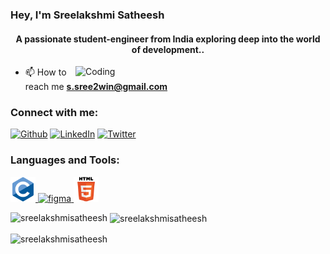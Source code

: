 
### Hey, I'm Sreelakshmi Satheesh
<h4 align="center">A passionate student-engineer from India exploring deep into the world of development..</h4>
<img align="right" alt="Coding" width="400" src="https://uploads-ssl.webflow.com/6052dba10558ec9e861578de/605609942900a56b7d9547ee_animation_500_kmhu8z1q.gif">



- 📫 How to reach me **s.sree2win@gmail.com**

<h3 align="left">Connect with me:</h3>
<p align="left">
<p>
<a href="https://github.com/sreelakshmisatheesh" target="_blank"><img alt="Github" src="https://img.shields.io/badge/GitHub-%2312100E.svg?&style=for-the-badge&logo=Github&logoColor=white" /></a>
<!-- <a href="" target="_blank"><img alt="GitLab" src="https://img.shields.io/badge/gitlab-%23181717.svg?style=for-the-badge&logo=gitlab&logoColor=white"/></a> -->
<a href="https://www.linkedin.com/in/sreelakshmi-satheesh-844433220/" target="_blank"><img alt="LinkedIn" src="https://img.shields.io/badge/linkedin-%230077B5.svg?&style=for-the-badge&logo=linkedin&logoColor=white" /></a>    
<a href="https://twitter.com/sreelakshmi111" target="_blank"><img alt="Twitter" src="https://img.shields.io/badge/Twitter-%231DA1F2.svg?style=for-the-badge&logo=Twitter&logoColor=white"/></a>

</p>



<h3 align="left">Languages and Tools:</h3>
<p align="left"> <a href="https://www.cprogramming.com/" target="_blank" rel="noreferrer"> <img src="https://raw.githubusercontent.com/devicons/devicon/master/icons/c/c-original.svg" alt="c" width="40" height="40"/> </a> <a href="https://www.figma.com/" target="_blank" rel="noreferrer"> <img src="https://www.vectorlogo.zone/logos/figma/figma-icon.svg" alt="figma" width="40" height="40"/> </a> <a href="https://www.w3.org/html/" target="_blank" rel="noreferrer"> <img src="https://raw.githubusercontent.com/devicons/devicon/master/icons/html5/html5-original-wordmark.svg" alt="html5" width="40" height="40"/> </a> </p>

<p><img align="left" src="https://github-readme-stats.vercel.app/api/top-langs?username=sreelakshmisatheesh&show_icons=true&locale=en&layout=compact" alt="sreelakshmisatheesh" /></p>

<p>&nbsp;<img align="center" src="https://github-readme-stats.vercel.app/api?username=sreelakshmisatheesh&show_icons=true&locale=en" alt="sreelakshmisatheesh" /></p>

<p><img align="center" src="https://github-readme-streak-stats.herokuapp.com/?user=sreelakshmisatheesh&" alt="sreelakshmisatheesh" /></p>
